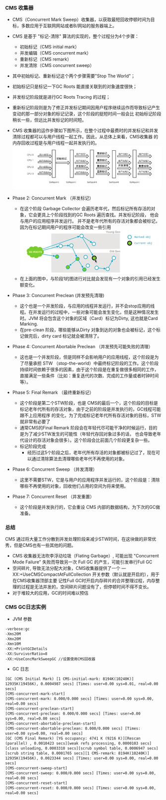 ### CMS 收集器

* CMS（Concurrent Mark Sweep）收集器，以获取最短回收停顿时间为目标，多数应用于互联网网站或者B/网站的服务器端上。

* CMS 是基于 "标记-清除" 算法的实现的，整个过程分为4个步骤：
  * 初始标记（CMS initial mark）
  * 并发编辑（CMS concurrent mark）
  * 重新标记（CMS remark）
  * 并发清除（CMS concurrent sweep）
  
* 其中初始标记、重新标记这个两个步骤需要"Stop The World"；
* 初始标记只是标记一下GC Roots 能直接关联到的对象速度很快；
* 并发标记阶段就是进行GC Roots Tracing 的过程；
* 重新标记阶段则是为了修正并发标记期间因用户程序继续运作而导致标记产生变动的那一部分对象的标记记录，这个阶段的挺短时间一般会比
初始标记阶段稍长一些，但远比并发标记的时间短。

* CMS 收集器的运作步骤如下图所示，在整个过程中最费时的并发标记和并发清除过程都可以与用户线程一起工作。因此，从总体上来看，CMS收集器
的内存回收过程是与用户线程一起并发执行的。
![avatar](../../images/jvm/gc/3.PNG)

* Phase 2: Concurrent Mark （并发标记）
  * 在这个阶段 Garbage Collector 会遍历老年代，然后标记所有存活的对象，它会更具上个阶段找到的GC Roots 遍历查找。并发标记阶段，
他会与用户的应用程序并发运行。 并不是老年代所有的存活对象都会被标记， 因为在标记期间用户的程序可能会改变一些引用
  ![avatar](../../images/jvm/gc/5.PNG)
  * 在上面的图中，与阶段1的图进行对比就会发现有一个对象的引用已经发生额变化。
  
* Phase 3: Concurrent Preclean (并发预先清理)
  * 这个也是一个并发阶段，与应用的线程并发运行，并不会stop应用的线程。在并发运行的过程中，一些对象可能会发生变化，但是这种情况发生时。JVM
将会包含这个对象的区域（Card）标记为Dirty, 这也就是Card Marking.
  * 在pre-clean 阶段，哪些能够从Dirty 对象到达的对象也会被标记，这个标记做完后，dirty card 标记就会被清除了。
  
* Phase 4: Concurrent Abortable Preclean （并发预先可能失败的清理）
  * 这也是一个并发阶段，但是同样不会影响用户的应用线程，这个阶段是为了尽量承担 STW （stop-the-world）中最终标记阶段的工作。这个阶段
  持续时间依赖于很多的因素，由于这个阶段是在重复做很多相同的工作，直接满足一些条件（比如：重复迭代的次数、完成的工作量或者时钟时间等）。
  
* Phase 5: Final Remark （最终重新标记）
  * 这个阶段是第二个STW阶段，也是 CMS的最后一个，这个阶段的目标是标记老年代所有的存活对象，由于之前的阶段是并发执行的，GC线程可能跟不上应用程序
  的变化，为了完成标记老年代所有存活对象的目标，STW就非常有必要了
  * 通常CMS的Final Remark 阶段会在年轻代尽可能干净的时候运行，目的是为了减少STW发生的可能性（年轻代存回对象过多的话，
  也会导致老年代设计的存活对象会很多）。这个阶段会比前面几个阶段更复杂一些。
  * 标记阶段完成
    * 经历过这5个阶段之后，老年代所有存活的对象都被标记过了，现在可以通过清除算法去清理哪些老年代不再使用的对象。
  
* Phase 6: Concurrent Sweep （并发清理）
  * 这里不需要STW，它是与用户的应用程序并发运行的，这个阶段是：清除哪些不再使用的对象，回收他们占用的空间为将来使用。
  
* Phase 7: Concurrent Reset （并发重置）
  * 这个阶段是并发执行的，它会重设 CMS 内部的数据结构，为下次的GC做准备。
  
### 总结
CMS 通过将大量工作分散到并发处理阶段来减少STW时间，在这块做的非常优秀，但是CMS也有一些其他的问题。
* CMS 收集器无法吹李浮动垃圾（Flating Garbage）, 可能出现 "Concurrent Mode Failure" 失败而导致另一次 Full GC 的产生，可能引发串行Full GC
* 空间碎片, 导致无法分配大对象，CMS收集器提供了一个 —XX:+UseCMSCompactAtFullCollection 开关参数（默认就是开启的），用于在CMS收集器顶部主要
记性Full GC时开启内存碎片的合并整理过程，内存整理的过程是无法并发的，空间碎片问题没有了，但停顿时间不得不变长。
* 对于堆较大的应用，GC的时间难以预估

### CMS GC日志实例
* JVM 参数
```
-verbose:gc
-Xms20M
-Xmx20M
-Xmn10M
-XX:+PrintGCDetails
-XX:SurvivorRatio=8
-XX:+UseConcMarkSweepGC //设置使用CMS回收器
```

* GC 日志
```
[GC (CMS Initial Mark) [1 CMS-initial-mark: 8194K(10240K)] 12935K(19456K), 0.0004987 secs] [Times: user=0.00 sys=0.01, real=0.00 secs] 
[CMS-concurrent-mark-start]
[CMS-concurrent-mark: 0.000/0.000 secs] [Times: user=0.00 sys=0.00, real=0.00 secs] 
[CMS-concurrent-preclean-start]
[CMS-concurrent-preclean: 0.000/0.000 secs] [Times: user=0.00 sys=0.00, real=0.00 secs] 
[CMS-concurrent-abortable-preclean-start]
[CMS-concurrent-abortable-preclean: 0.000/0.000 secs] [Times: user=0.00 sys=0.00, real=0.00 secs] 
[GC (CMS Final Remark) [YG occupancy: 4741 K (9216 K)][Rescan (parallel) , 0.0010423 secs][weak refs processing, 0.0000103 secs][class unloading, 0.0003310 secs][scrub symbol table, 0.0006947 secs][scrub string table, 0.0001765 secs][1 CMS-remark: 8194K(10240K)] 12935K(19456K), 0.0023344 secs] [Times: user=0.00 sys=0.00, real=0.00 secs] 
[CMS-concurrent-sweep-start]
[CMS-concurrent-sweep: 0.000/0.000 secs] [Times: user=0.00 sys=0.00, real=0.00 secs] 
[CMS-concurrent-reset-start]
[CMS-concurrent-reset: 0.000/0.000 secs] [Times: user=0.00 sys=0.00, real=0.00 secs] 
```